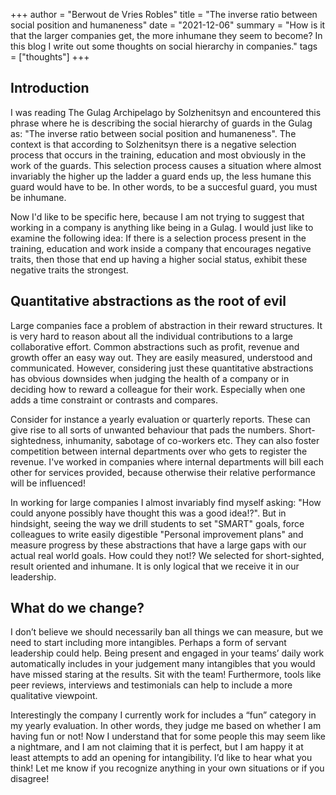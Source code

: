 +++
author = "Berwout de Vries Robles"
title = "The inverse ratio between social position and humaneness"
date = "2021-12-06"
summary = "How is it that the larger companies get, the more inhumane they seem to become? In this blog I write out some thoughts on social hierarchy in companies."
tags = ["thoughts"]
+++

## Introduction
I was reading The Gulag Archipelago by Solzhenitsyn and encountered this phrase where he is describing the social hierarchy of guards in the Gulag as: "The inverse ratio between social position and humaneness".  The context is that according to Solzhenitsyn there is a negative selection process that occurs in the training, education and most obviously in the work of the guards. This selection process causes a situation where almost invariably the higher up the ladder a guard ends up, the less humane this guard would have to be. In other words, to be a succesful guard, you must be inhumane.

Now I'd like to be specific here, because I am not trying to suggest that working in a company is anything like being in a Gulag. I would just like to examine the following idea: If there is a selection process present in the training, education and work inside a company that encourages negative traits, then those that end up having a higher social status, exhibit these negative traits the strongest.

## Quantitative abstractions as the root of evil
Large companies face a problem of abstraction in their reward structures. It is very hard to reason about all the individual contributions to a large collaborative effort. Common abstractions such as profit, revenue and growth offer an easy way out. They are easily measured, understood and communicated. However, considering just these quantitative abstractions has obvious downsides when judging the health of a company or in deciding how to reward a colleague for their work. Especially when one adds a time constraint or contrasts and compares. 

Consider for instance a yearly evaluation or quarterly reports. These can give rise to all sorts of unwanted behaviour that pads the numbers. Short-sightedness, inhumanity, sabotage of co-workers etc.  They can also foster competition between internal departments over who gets to register the revenue. I've worked in companies where internal departments will bill each other for services provided, because otherwise their relative performance will be influenced!

In working for large companies I almost invariably find myself asking: "How could anyone possibly have thought this was a good idea!?". But in hindsight, seeing the way we drill students to set "SMART" goals, force colleagues to write easily digestible "Personal improvement plans" and measure progress by these abstractions that have a large gaps with our actual real world goals. How could they not!? We selected for short-sighted, result oriented and inhumane. It is only logical that we receive it in our leadership.

## What do we change?
I don’t believe we should necessarily ban all things we can measure, but we need to start including more intangibles. Perhaps a form of servant leadership could help. Being present and engaged in your teams’ daily work automatically includes in your judgement many intangibles that you would have missed staring at the results. Sit with the team! Furthermore, tools like peer reviews, interviews and testimonials can help to include a more qualitative viewpoint. 

Interestingly the company I currently work for includes a “fun” category in my yearly evaluation. In other words, they judge me based on whether I am having fun or not! Now I understand that for some people this may seem like a nightmare, and I am not claiming that it is perfect, but I am happy it at least attempts to add an opening for intangibility. I’d like to hear what you think! Let me know if you recognize anything in your own situations or if you disagree!
	
